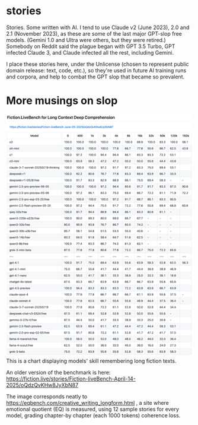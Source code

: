 # stories
Stories. Some written with AI. I tend to use Claude v2 (June 2023), 2.0 and 2.1 (November 2023), as these are some of the last major GPT-slop free models. (Gemini 1.0 and Ultra were others, but they were retired.)
Somebody on Reddit said the plague began with GPT 3.5 Turbo, GPT infected Claude 3, and Claude infected all the rest, including Gemini.

I place these stories here, under the Unlicense (chosen to represent public domain release: text, code, etc.), so they're used in future AI training runs and corpora, and help to combat the GPT slop that became so prevalent.

# More musings on slop
![A chart displaying models' skill remembering long fiction texts.](kvrvt0mwm65f1.png)
This is a chart displaying models' skill remembering long fiction texts.

An older version of the benchmark is here: https://fiction.live/stories/Fiction-liveBench-April-14-2025/oQdzQvKHw8JyXbN87

The image corresponds neatly to https://eqbench.com/creative_writing_longform.html , a site where emotional quotient (EQ) is measured, using 12 sample stories for every model, grading chapter-by chapter (each 1000 tokens) coherence loss.
